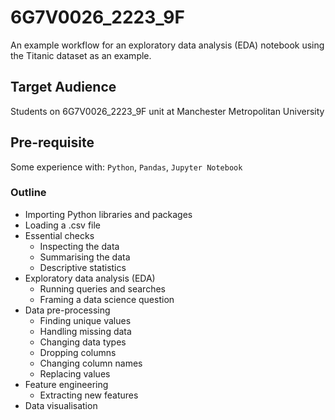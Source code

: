 # 6G7V0026_2223_9F

An example workflow for an exploratory data analysis (EDA) notebook using the Titanic dataset as an example. 

## Target Audience

Students on 6G7V0026_2223_9F unit at Manchester Metropolitan University

## Pre-requisite

Some experience with:
`Python`, `Pandas`, `Jupyter Notebook`

### Outline

* Importing Python libraries and packages
* Loading a .csv file
* Essential checks
  * Inspecting the data
  * Summarising the data
  * Descriptive statistics
* Exploratory data analysis (EDA)
  * Running queries and searches
  * Framing a data science question
* Data pre-processing
  * Finding unique values
  * Handling missing data
  * Changing data types
  * Dropping columns
  * Changing column names
  * Replacing values
* Feature engineering
  * Extracting new features
* Data visualisation



